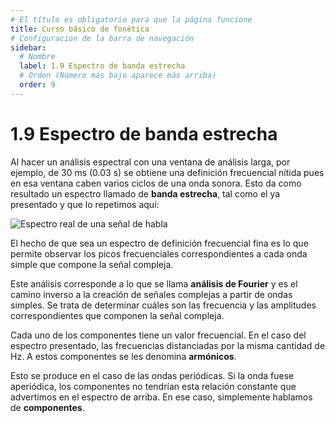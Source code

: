```yaml
---
# El título es obligatorio para que la página funcione
title: Curso básico de fonética
# Configuracion de la barra de navegación
sidebar:
  # Nombre
  label: 1.9 Espectro de banda estrecha
  # Orden (Número más bajo aparece más arriba)
  order: 9
---
```

# 1.9 Espectro de banda estrecha

Al hacer un análisis espectral con una ventana de análisis larga, por ejemplo, de 30 ms (0.03 s) se obtiene una definición frecuencial nítida pues en esa ventana caben varios ciclos de una onda sonora.
Esto da como resultado un espectro llamado de **banda estrecha**, tal como el ya presentado y que lo repetimos aquí:

![Espectro real de una señal de habla](/imagenes/espectro_estrecho_ejemplo.png)

El hecho de que sea un espectro de definición frecuencial fina es lo que permite observar los picos frecuenciales correspondientes a cada onda simple que compone la señal compleja.

Este análisis corresponde a lo que se llama **análisis de Fourier** y es el camino inverso a la creación de señales complejas a partir de ondas simples. Se trata de determinar cuáles son las frecuencia y las amplitudes correspondientes que componen la señal compleja.

Cada uno de los componentes tiene un valor frecuencial. En el caso del espectro presentado, las frecuencias distanciadas por la misma cantidad de Hz. A estos componentes se les denomina **armónicos**.

Esto se produce en el caso de las ondas periódicas. Si la onda fuese aperiódica, los componentes no tendrían esta relación constante que advertimos en el espectro de arriba. En ese caso, simplemente hablamos de **componentes**.



